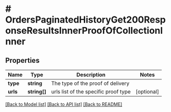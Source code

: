 # # OrdersPaginatedHistoryGet200ResponseResultsInnerProofOfCollectionInner

## Properties

Name | Type | Description | Notes
------------ | ------------- | ------------- | -------------
**type** | **string** | The type of the proof of delivery |
**urls** | **string[]** | urls list of the specific proof type | [optional]

[[Back to Model list]](../../README.md#models) [[Back to API list]](../../README.md#endpoints) [[Back to README]](../../README.md)
